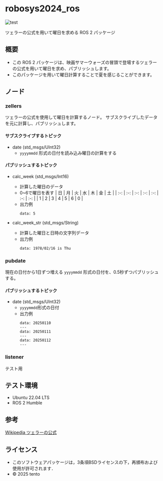 # robosys2024_ros
![test](https://github.com/tentoshinz/robosys2024_ros/actions/workflows/test.yml/badge.svg)

ツェラーの公式を用いて曜日を求める ROS 2 パッケージ

## 概要
- この ROS 2 パッケージは、映画サマーウォーズの冒頭で登場するツェラーの公式を用いて曜日を求め、パブリッシュします。
- このパッケージを用いて曜日計算することで夏を感じることができます。

## ノード

### zellers
ツェラーの公式を使用して曜日を計算するノード。
サブスクライブしたデータを元に計算し、パブリッシュします。

#### サブスクライブするトピック
- date (std_msgs/UInt32)
    - ```yyyymmdd``` 形式の日付を読み込み曜日の計算をする

#### パブリッシュするトピック
- calc_week (std_msgs/Int16)
    - 計算した曜日のデータ
    - 0~6で曜日を表す
        | 日 | 月 | 火 | 水 | 木 | 金 | 土 |
        | :-: | :-: | :-: | :-: | :-: | :-: | :-: |
        | 1 | 2 | 3 | 4 | 5 | 6 | 0 |
    - 出力例
        ```
        data: 5
        ```

- calc_week_str (std_msgs/String)
    - 計算した曜日と日時の文字列データ
    - 出力例
        ```
        data: 1978/02/16 is Thu
        ```

### pubdate
現在の日付から1日ずつ増える ```yyyymmdd``` 形式の日付を、0.5秒ずつパブリッシュする。

#### パブリッシュするトピック
- date (std_msgs/UInt32)
    - ```yyyymmdd```形式の日付
    - 出力例
        ```
        data: 20250110
        ---
        data: 20250111
        ---
        data: 20250112
        ---
        ```

### listener
テスト用


## テスト環境
- Ubuntu 22.04 LTS
- ROS 2 Humble

## 参考
[Wikipedia ツェラーの公式](https://ja.wikipedia.org/wiki/%E3%83%84%E3%82%A7%E3%83%A9%E3%83%BC%E3%81%AE%E5%85%AC%E5%BC%8F)

## ライセンス
- このソフトウェアパッケージは，3条項BSDライセンスの下，再頒布および使用が許可されます．
- © 2025 tento